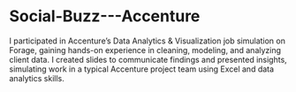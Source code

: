 # Social-Buzz---Accenture
 I participated in Accenture’s Data Analytics &amp; Visualization job simulation on Forage, gaining hands-on experience in cleaning, modeling, and analyzing client data. I created slides to communicate findings and presented insights, simulating work in a typical Accenture project team using Excel and data analytics skills.
